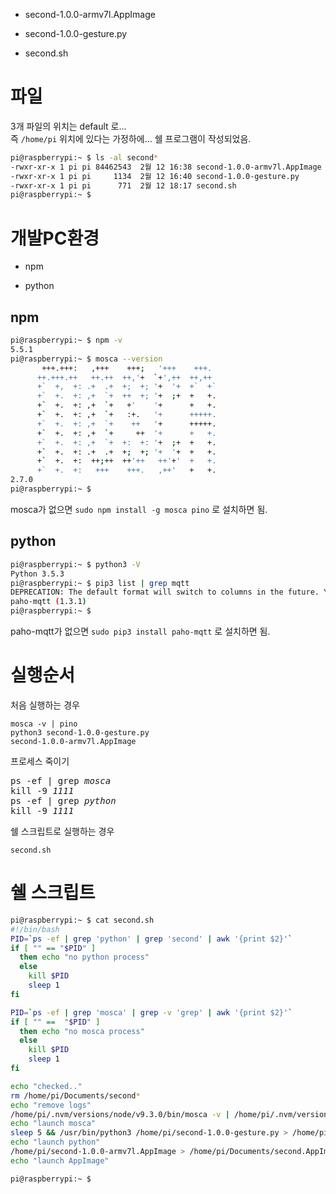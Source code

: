 
* second-1.0.0-armv7l.AppImage

* second-1.0.0-gesture.py

* second.sh

# 파일

3개 파일의 위치는 default 로...    
즉 ```/home/pi``` 위치에 있다는 가정하에... 쉘 프로그램이 작성되었음. 

```bash
pi@raspberrypi:~ $ ls -al second*
-rwxr-xr-x 1 pi pi 84462543  2월 12 16:38 second-1.0.0-armv7l.AppImage
-rwxr-xr-x 1 pi pi     1134  2월 12 16:40 second-1.0.0-gesture.py
-rwxr-xr-x 1 pi pi      771  2월 12 18:17 second.sh
pi@raspberrypi:~ $ 
```

# 개발PC환경

 * npm

 * python


## npm

```bash
pi@raspberrypi:~ $ npm -v
5.5.1
pi@raspberrypi:~ $ mosca --version
       +++.+++:   ,+++    +++;   '+++    +++. 
      ++.+++.++   ++.++  ++,'+  `+',++  ++,++ 
      +`  +,  +: .+  .+  +;  +; '+  '+  +`  +` 
      +`  +.  +: ,+  `+  ++  +; '+  ;+  +   +. 
      +`  +.  +: ,+  `+   +'    '+      +   +. 
      +`  +.  +: ,+  `+   :+.   '+      +++++. 
      +`  +.  +: ,+  `+    ++   '+      +++++. 
      +`  +.  +: ,+  `+     ++  '+      +   +. 
      +`  +.  +: ,+  `+  +:  +: '+  ;+  +   +. 
      +`  +.  +: .+  .+  +;  +; '+  '+  +   +. 
      +`  +.  +:  ++;++  ++'++   ++'+'  +   +. 
      +`  +.  +:   +++    +++.   ,++'   +   +. 
2.7.0
pi@raspberrypi:~ $ 
```

mosca가 없으면 ```sudo npm install -g mosca pino``` 로 설치하면 됨. 

## python

```bash
pi@raspberrypi:~ $ python3 -V
Python 3.5.3
pi@raspberrypi:~ $ pip3 list | grep mqtt
DEPRECATION: The default format will switch to columns in the future. You can use --format=(legacy|columns) (or define a format=(legacy|columns) in your pip.conf under the [list] section) to disable this warning.
paho-mqtt (1.3.1)
pi@raspberrypi:~ $ 
```

paho-mqtt가 없으면 ```sudo pip3 install paho-mqtt``` 로 설치하면 됨.

# 실행순서

처음 실행하는 경우

```
mosca -v | pino
python3 second-1.0.0-gesture.py
second-1.0.0-armv7l.AppImage
```

프로세스 죽이기

<pre>
ps -ef | grep <i>mosca</i>
kill -9 <i>1111</i>
ps -ef | grep <i>python</i>
kill -9 <i>1111</i>
</pre>

쉘 스크립트로 실행하는 경우

```
second.sh
```

# 쉘 스크립트

```bash
pi@raspberrypi:~ $ cat second.sh
#!/bin/bash
PID=`ps -ef | grep 'python' | grep 'second' | awk '{print $2}'`
if [ "" == "$PID" ]
  then echo "no python process"
  else 
    kill $PID
    sleep 1
fi

PID=`ps -ef | grep 'mosca' | grep -v 'grep' | awk '{print $2}'`
if [ "" ==  "$PID" ]
  then echo "no mosca process"
  else
    kill $PID
    sleep 1
fi

echo "checked.."
rm /home/pi/Documents/second*
echo "remove logs"
/home/pi/.nvm/versions/node/v9.3.0/bin/mosca -v | /home/pi/.nvm/versions/node/v9.3.0/bin/pino > /home/pi/Documents/second.out &
echo "launch mosca"
sleep 5 && /usr/bin/python3 /home/pi/second-1.0.0-gesture.py > /home/pi/Documents/second.py.log &
echo "launch python"
/home/pi/second-1.0.0-armv7l.AppImage > /home/pi/Documents/second.AppImage.log &
echo "launch AppImage"

pi@raspberrypi:~ $ 
```

